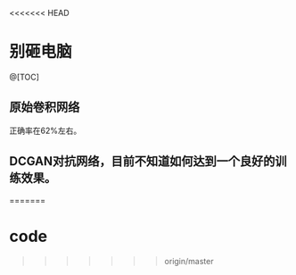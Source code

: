 <<<<<<< HEAD
# 别砸电脑
@[TOC]
## 原始卷积网络
正确率在62%左右。
## DCGAN对抗网络，目前不知道如何达到一个良好的训练效果。

=======
# code
>>>>>>> origin/master
